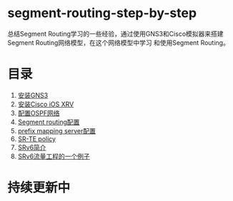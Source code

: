 # segment-routing-step-by-step
总结Segment Routing学习的一些经验，通过使用GNS3和Cisco模拟器来搭建Segment Routing网络模型，在这个网络模型中学习 和使用Segment Routing。

# 目录
1. [安装GNS3](https://github.com/nokia-t1zhou/segment-routing-step-by-step/blob/master/GNS3安装/GNS3_install.md)
2. [安装Cisco iOS XRV](https://github.com/nokia-t1zhou/segment-routing-step-by-step/blob/master/run%20cisco%20ios%20xrv/run-cisco-xrv.md)
3. [配置OSPF网络](https://github.com/nokia-t1zhou/segment-routing-step-by-step/blob/master/ospf-configure/ospf.md)
4. [Segment routing配置](https://github.com/nokia-t1zhou/segment-routing-step-by-step/blob/master/segment-routing-configure/SR.md)
5. [prefix mapping server配置](https://github.com/nokia-t1zhou/segment-routing-step-by-step/blob/master/prefix_mapping_server/mapping_server.md)
6. [SR-TE policy](https://github.com/nokia-t1zhou/segment-routing-step-by-step/blob/master/SR-TE%20policy/SR-TE%20policy.md)
7. [SRv6简介]()
8. [SRv6流量工程的一个例子]()
# 持续更新中
